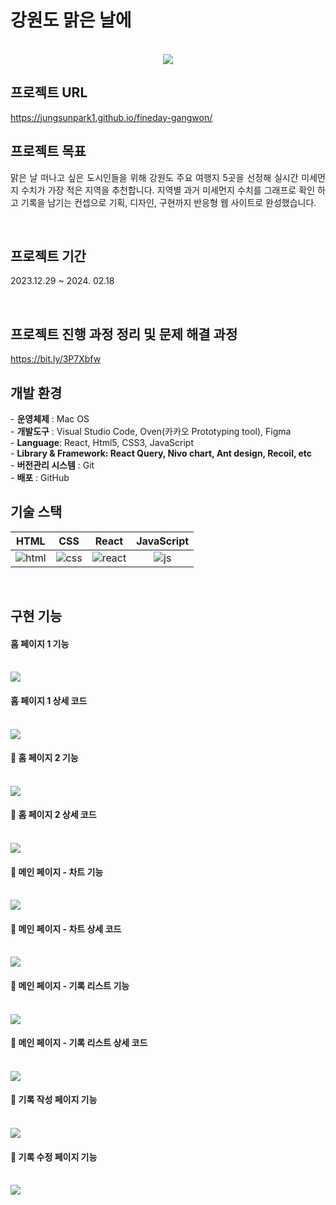 # 강원도 맑은 날에

<p align="center">
  <br>
  <img src="./introduce/fineday-gangwon-main.png">
  <br>
</p>

## 프로젝트 URL

https://jungsunpark1.github.io/fineday-gangwon/

## 프로젝트 목표

<p align="justify">
맑은 날 떠나고 싶은 도시인들을 위해 강원도 주요 여행지 5곳을 선정해 실시간 미세먼지 수치가 가장 적은 지역을 추천합니다. 지역별 과거 미세먼지 수치를 그래프로 확인 하고 기록을 남기는 컨셉으로 기획, 디자인, 구현까지 반응형 웹 사이트로 완성했습니다.</p>

<br>

## 프로젝트 기간

<p align="justify">
2023.12.29 ~ 2024. 02.18
</p>

<br>

## 프로젝트 진행 과정 정리 및 문제 해결 과정

https://bit.ly/3P7Xbfw

## 개발 환경

<p align="justify">
  - <b>운영체제</b>	: Mac OS
  <br>
- <b>개발도구</b>	: Visual Studio Code, Oven(카카오 Prototyping tool), Figma
  <br>
- <b>Language</b>: React, Html5, CSS3, JavaScript
  <br>
- <b> Library & Framework: React Query, Nivo chart, Ant design, Recoil, etc  </b>
  <br>  
- <b>버전관리 시스템</b>	: Git
  <br>
- <b>배포</b>	: GitHub
  <br>
</p>

## 기술 스택

|  HTML   |  CSS   |  React   | JavaScript |
| :-----: | :----: | :------: | :--------: |
| ![html] | ![css] | ![react] |   ![js]    |

<br>

## 구현 기능

#### 홈 페이지 1 기능

 <br>
  <img src="./introduce/slides/slide1.png">
  <br>

#### 홈 페이지 1 상세 코드

   <br>
  <img src="./introduce/slides/slide2.png">
  <br>

#### 📍 홈 페이지 2 기능

   <br>
  <img src="./introduce/slides/slide3.png">
  <br>

#### 📍 홈 페이지 2 상세 코드

   <br>
  <img src="./introduce/slides/slide4.png">
  <br>

#### 📍 메인 페이지 - 차트 기능

   <br>
  <img src="./introduce/slides/slide5.png">
  <br>

#### 📍 메인 페이지 - 차트 상세 코드

   <br>
  <img src="./introduce/slides/slide6.png">
  <br>

#### 📍 메인 페이지 - 기록 리스트 기능

   <br>
  <img src="./introduce/slides/slide7.png">
  <br>

#### 📍 메인 페이지 - 기록 리스트 상세 코드

   <br>
  <img src="./introduce/slides/slide8.png">
  <br>

#### 📍 기록 작성 페이지 기능

   <br>
  <img src="./introduce/slides/slide9.png">
  <br>

#### 📍 기록 수정 페이지 기능

   <br>
  <img src="./introduce/slides/slide10.png">
  <br>
<!--  -->

[js]: ./introduce/icons/javascript.svg
[html]: ./introduce/icons/html.svg
[css]: ./introduce/icons/css.svg
[react]: ./introduce/icons/react.svg
